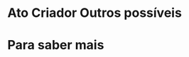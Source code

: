 # Ato Criador Outros possíveis
# Para saber mais
[](https://atocriador2016.wordpress.com/mostra-outros-possiveis-2016/)
